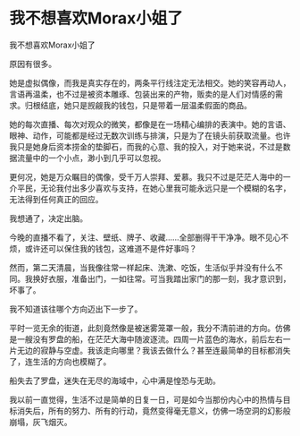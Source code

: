 
# 我不想喜欢Morax小姐了
我不想喜欢Morax小姐了

原因有很多。

她是虚拟偶像，而我是真实存在的，两条平行线注定无法相交。她的笑容再动人，言语再温柔，也不过是被资本雕琢、包装出来的产物，贩卖的是人们对情感的需求。归根结底，她只是觊觎我的钱包，只是带着一层温柔假面的商品。

她的每次直播、每次对观众的微笑，都像是在一场精心编排的表演中。她的言语、眼神、动作，可能都是经过无数次训练与排演，只是为了在镜头前获取流量。也许我只是她身后资本捞金的垫脚石，而我的心意、我的投入，对于她来说，不过是数据流量中的一个小点，渺小到几乎可以忽视。

更何况，她是万众瞩目的偶像，受千万人崇拜、爱慕。我只不过是茫茫人海中的一介平民，无论我付出多少喜欢与支持，在她心里我可能永远只是一个模糊的名字，无法得到任何真正的回应。

我想通了，决定出脑。

今晚的直播不看了，关注、壁纸、牌子、收藏……全部删得干干净净。眼不见心不烦，或许还可以保住我的钱包，这难道不是件好事吗？

然而，第二天清晨，当我像往常一样起床、洗漱、吃饭，生活似乎并没有什么不同。我换好衣服，准备出门，一如往常。可当我踏出家门的那一刻，我才意识到，坏事了。

我不知道该往哪个方向迈出下一步了。

平时一览无余的街道，此刻竟然像是被迷雾笼罩一般，我分不清前进的方向。仿佛是一艘没有罗盘的船，在茫茫大海中随波逐流。四周一片蓝色的海水，前后左右一片无边的寂静与空虚。我该走向哪里？我该去做什么？甚至连最简单的目标都消失了，连生活的方向也模糊了。

船失去了罗盘，迷失在无尽的海域中，心中满是惶恐与无助。

我以前一直觉得，生活不过是简单的日复一日，可是如今当那份内心中的热情与目标消失后，所有的努力、所有的行动，竟然变得毫无意义，仿佛一场空洞的幻影般崩塌，灰飞烟灭。
